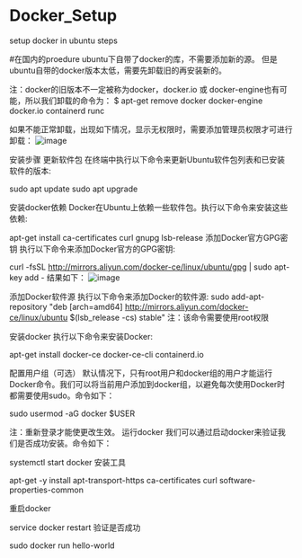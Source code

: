 # Docker_Setup
setup docker in ubuntu steps

#在国内的proedure
ubuntu下自带了docker的库，不需要添加新的源。
但是ubuntu自带的docker版本太低，需要先卸载旧的再安装新的。

注：docker的旧版本不一定被称为docker，docker.io 或 docker-engine也有可能，所以我们卸载的命令为：
$ apt-get remove docker docker-engine docker.io containerd runc

如果不能正常卸载，出现如下情况，显示无权限时，需要添加管理员权限才可进行卸载：
![image](https://github.com/user-attachments/assets/2e7fe544-7c30-49c9-b32c-8eb3c9a9ab96)

安装步骤
更新软件包
在终端中执行以下命令来更新Ubuntu软件包列表和已安装软件的版本:

sudo apt update
sudo apt upgrade

安装docker依赖
Docker在Ubuntu上依赖一些软件包。执行以下命令来安装这些依赖:

apt-get install ca-certificates curl gnupg lsb-release
添加Docker官方GPG密钥
执行以下命令来添加Docker官方的GPG密钥:

curl -fsSL http://mirrors.aliyun.com/docker-ce/linux/ubuntu/gpg | sudo apt-key add -
结果如下：
![image](https://github.com/user-attachments/assets/6f9592f3-7008-4435-9c1d-ae23f7df1e17)

添加Docker软件源
执行以下命令来添加Docker的软件源:
sudo add-apt-repository "deb [arch=amd64] http://mirrors.aliyun.com/docker-ce/linux/ubuntu $(lsb_release -cs) stable"
注：该命令需要使用root权限

安装docker
执行以下命令来安装Docker:

apt-get install docker-ce docker-ce-cli containerd.io

配置用户组（可选）
默认情况下，只有root用户和docker组的用户才能运行Docker命令。我们可以将当前用户添加到docker组，以避免每次使用Docker时都需要使用sudo。命令如下：

sudo usermod -aG docker $USER

注：重新登录才能使更改生效。
运行docker
我们可以通过启动docker来验证我们是否成功安装。命令如下：

systemctl start docker
安装工具

apt-get -y install apt-transport-https ca-certificates curl software-properties-common

重启docker

service docker restart
验证是否成功

sudo docker run hello-world




